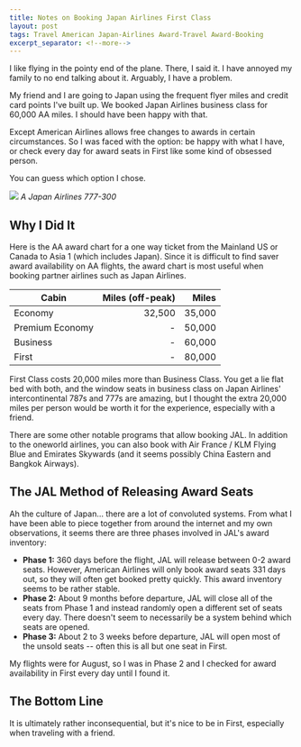```yaml
---
title: Notes on Booking Japan Airlines First Class
layout: post
tags: Travel American Japan-Airlines Award-Travel Award-Booking
excerpt_separator: <!--more-->
---
```


I like flying in the pointy end of the plane. There, I said it. I have annoyed my family to no end talking about it.
Arguably, I have a problem.

My friend and I are going to Japan using the frequent flyer miles and credit card points I've built up. We booked
Japan Airlines business class for 60,000 AA miles. I should have been happy with that.

Except American Airlines allows free changes to awards in certain circumstances. So I was faced with the option: be
happy with what I have, or check every day for award seats in First like some kind of obsessed person.

You can guess which option I chose.

<!--more-->

![]({{site.baseurl}}/assets/jl773.jpg)
_A Japan Airlines 777-300_

## Why I Did It

Here is the AA award chart for a one way ticket from the Mainland US or Canada to Asia 1 (which includes Japan). Since
it is difficult to find saver award availability on AA flights, the award chart is most useful when booking partner
airlines such as Japan Airlines.

| Cabin           | Miles (off-peak) | Miles  |
| --------------- |-----------------:|-------:|
| Economy         | 32,500           | 35,000 |
| Premium Economy | -                | 50,000 |
| Business        | -                | 60,000 |
| First           | -                | 80,000 |

First Class costs 20,000 miles more than Business Class. You get a lie flat bed with both, and the window seats in
business class on Japan Airlines' intercontinental 787s and 777s are amazing, but I thought the extra 20,000 miles per
person would be worth it for the experience, especially with a friend.

There are some other notable programs that allow booking JAL. In addition to the oneworld airlines, you can also book
with Air France / KLM Flying Blue and Emirates Skywards (and it seems possibly China Eastern and Bangkok Airways).

## The JAL Method of Releasing Award Seats

Ah the culture of Japan... there are a lot of convoluted systems. From what I have been able to piece together from
around the internet and my own observations, it seems there are three phases involved in JAL's award inventory:

- __Phase 1:__ 360 days before the flight, JAL will release between 0-2 award seats. However, American Airlines will
  only book award seats 331 days out, so they will often get booked pretty quickly. This award inventory seems to be
  rather stable.
- __Phase 2:__ About 9 months before departure, JAL will close all of the seats from Phase 1 and instead randomly open
  a different set of seats every day. There doesn't seem to necessarily be a system behind which seats are opened.
- __Phase 3:__ About 2 to 3 weeks before departure, JAL will open most of the unsold seats -- often this is all but one
  seat in First.

My flights were for August, so I was in Phase 2 and I checked for award availability in First every day until I found
it.

## The Bottom Line

It is ultimately rather inconsequential, but it's nice to be in First, especially when traveling with a friend.
